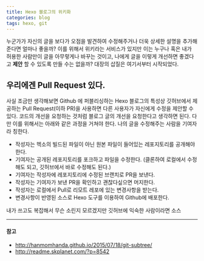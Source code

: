 ```yaml
---
title: Hexo 블로그의 위키화
categories: blog
tags: hexo, git
---
```


누군가가 자신의 글을 보다가 오점을 발견하여 수정해주거나 더욱 상세한 설명을 추가해준다면 얼마나 좋을까? 이를 위해서 위키라는 서비스가 있지만 이는 누구나 혹은 내가 허용한 사람만이 글을 아무렇게나 바꾸는 것이고, 나에게 글을 이렇게 개선하면 좋겠다고 **제안** 할 수 있도록 만들 수는 없을까? 대장의 삽질은 여기서부터 시작되었다.

<!-- more -->

## 우리에겐 Pull Request 있다.
사실 조금만 생각해보면 Github 에 퍼블리싱하는 Hexo 블로그의 특성상 깃허브에서 제공하는 Pull Request(이하 PR)을 사용하면 다른 사용자가 자신에게 수정을 제안할 수 있다. 코드의 개선을 요청하는 것처럼 블로그 글의 개선을 요청한다고 생각하면 된다. 다만 이를 위해서는 아래와 같은 과정을 거쳐야 한다. 나의 글을 수정해주는 사람을 기여자라 칭한다.

- 작성자는 헥소의 빌드된 파일이 아닌 원본 파일이 들어있는 레포지토리를 공개해야 한다.
- 기여자는 공개된 레포지토리를 포크하고 파일을 수정한다. (클론하여 로컬에서 수정해도 되고, 깃허브에서 바로 수정해도 된다.)
- 기여자는 작성자에 레포지토리에 수정된 브랜치로 PR을 보낸다.
- 작성자는 기여자가 보낸 PR을 확인하고 괜찮다싶으면 머지한다.
- 작성자는 로컬에서 Pull로 리모트 레포에 있는 변경사항을 받는다.
- 변경사항이 반영된 소스로 Hexo 도구를 이용하여 Github에 배포한다.

내가 쓰고도 복잡해서 무슨 소린지 모르겠지만 깃허브에 익숙한 사람이라면 소스

----
#### 참고
- http://hanmomhanda.github.io/2015/07/18/git-subtree/
- http://readme.skplanet.com/?p=8542
